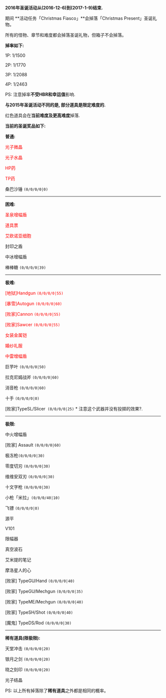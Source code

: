**2016年圣诞活动从(2016-12-6)到(2017-1-9)结束.**

期间 **活动任务「Christmas Fiasco」**会掉落「Christmas Present」圣诞礼物。

所有的怪物、章节和难度都会掉落圣诞礼物，但箱子不会掉落。

**掉率如下:**

1P: 1/1500

2P: 1/1770

3P: 1/2088

4P: 1/2463

PS: 注意掉率**不受HBR和幸运值**影响.

**与2015年圣诞活动不同的是, 部分道具是限定难度的.**

红色道具会在**当前难度及更高难度**掉落.

**当前的圣诞奖品如下:**

**普通:**

<span style="color:red">光子微晶</span>

<span style="color:red">光子水晶</span>

<span style="color:red">HP药</span>

<span style="color:red">TP药</span>

桑巴沙锤 `(0/0/0/0|0)`

---

**困难:**

<span style="color:red">圣泉增幅盾</span>

<span style="color:red">道具票</span>

<span style="color:red">艾欧诺亚细胞</span>

封印之盾

中冰增幅盾

棒棒糖 `(0/0/0/0|39)`

---

**极难:**

<span style="color:red">[地狱]Handgun `(0/0/0/0|55)`</span>

<span style="color:red">[暴雪]Autogun `(0/0/0/0|60)`</span>

<span style="color:red">[败家]Cannon `(0/0/0/0|55)`</span>

<span style="color:red">[败家]Sawcer `(0/0/0/0|55)`</span>

<span style="color:red">女装金属铠</span>

<span style="color:red">婚纱礼服</span>

<span style="color:red">中雷增幅盾</span>

巨芋叶 `(0/0/0/0|50)`

拉克尼姆战斧 `(0/0/0/0|60)`

消音枪 `(0/0/0/0|60)`

十手 `(0/0/0/0|0)`

[败家]TypeSL/Slicer` (0/0/0/0|25)` * 注意这个武器并没有投掷的效果?.

---

**极限:**

中火增幅盾

[败家] Assault `(0/0/0/0|60)`

极冻枪`(0/0/0/0|30)`

零度切刃 `(0/0/0/0|30)`

维维安双刃 `(0/0/0/0|30)`

十文字枪 `(0/0/0/0|30)`

小枪「米拉」`(0/0/0/40|10)`

飞镖 `(0/0/0/0|0)`

源平

V101

限幅器

真空波石

艾米提的笔记

摩洛星人的心

[败家]  TypeGU/Hand `(0/0/0/0|40)`

[败家]  TypeGU/Mechgun `(0/0/0/0|35)`

[败家]  TypeME/Mechgun `(0/0/0/0|40)`

[败家]  TypeSH/Shot `(0/0/0/0|40)`

[魔鬼]  TypeDS/Rod `(0/0/0/0|30)`

---

**稀有道具(限极限):**

天堂冲击 `(0/0/0/0|20)`

银月之剑 `(0/0/0/0|20)`

晓之刻印 `(0/0/0/0|20)`

光子结晶

PS: 以上所有掉落除了**稀有道具**之外都是相同的概率。
